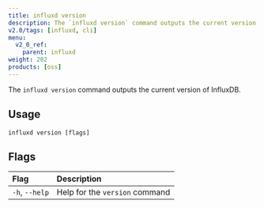 ```yaml
---
title: influxd version
description: The `influxd version` command outputs the current version of InfluxDB.
v2.0/tags: [influxd, cli]
menu:
  v2_0_ref:
    parent: influxd
weight: 202
products: [oss]
---
```


The `influxd version` command outputs the current version of InfluxDB.

## Usage

```
influxd version [flags]
```

## Flags

| Flag           | Description                    |
|:----           |:-----------                    |
| `-h`, `--help` | Help for the `version` command |
